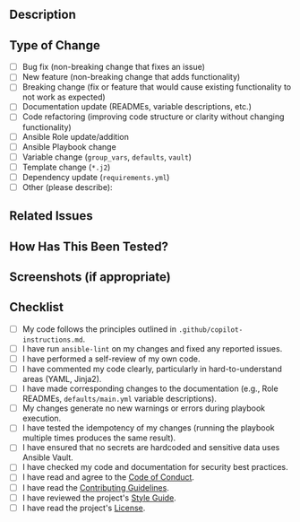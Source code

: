 ## Description

<!-- Provide a brief description of the changes in this PR and the motivation behind them. -->

## Type of Change

<!-- Mark relevant options with 'x' -->

- [ ] Bug fix (non-breaking change that fixes an issue)
- [ ] New feature (non-breaking change that adds functionality)
- [ ] Breaking change (fix or feature that would cause existing functionality to not work as expected)
- [ ] Documentation update (READMEs, variable descriptions, etc.)
- [ ] Code refactoring (improving code structure or clarity without changing functionality)
- [ ] Ansible Role update/addition
- [ ] Ansible Playbook change
- [ ] Variable change (`group_vars`, `defaults`, `vault`)
- [ ] Template change (`*.j2`)
- [ ] Dependency update (`requirements.yml`)
- [ ] Other (please describe):

## Related Issues

<!-- Link any related issues here with "Fixes #123" or "Relates to #123" -->
<!-- If this PR addresses a specific requirement from docs/PRD.md, mention it here -->

## How Has This Been Tested?

<!-- 
Describe the tests you ran to verify your changes. Be specific!
- Which playbook(s) were run? (`ansible-playbook ...`)
- Was `--check` mode used?
- Was `ansible-lint` run? What was the result?
- What manual verification steps were performed on the target server? (e.g., checked service status, verified config files, tested Mailu functionality via UI/API)
- What environment was used for testing? (e.g., Target OS, Ansible version)
-->

## Screenshots (if appropriate)

<!-- Add screenshots here if applicable, especially for UI changes or complex configuration results -->

## Checklist

- [ ] My code follows the principles outlined in `.github/copilot-instructions.md`.
- [ ] I have run `ansible-lint` on my changes and fixed any reported issues.
- [ ] I have performed a self-review of my own code.
- [ ] I have commented my code clearly, particularly in hard-to-understand areas (YAML, Jinja2).
- [ ] I have made corresponding changes to the documentation (e.g., Role READMEs, `defaults/main.yml` variable descriptions).
- [ ] My changes generate no new warnings or errors during playbook execution.
- [ ] I have tested the idempotency of my changes (running the playbook multiple times produces the same result).
- [ ] I have ensured that no secrets are hardcoded and sensitive data uses Ansible Vault.
- [ ] I have checked my code and documentation for security best practices.
- [ ] I have read and agree to the [Code of Conduct](/CODE_OF_CONDUCT.md).
- [ ] I have read the [Contributing Guidelines](/CONTRIBUTING.md).
- [ ] I have reviewed the project's [Style Guide](/STYLE_GUIDE.md).
- [ ] I have read the project's [License](/LICENSE).
